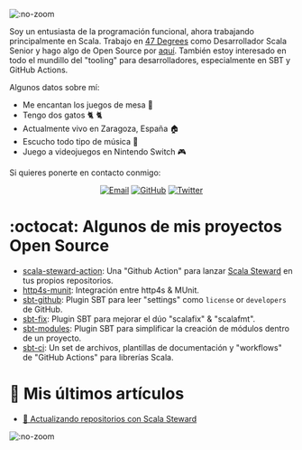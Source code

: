 ![](https://alejandrohdezma.com/_media/header_es.png ":no-zoom")

Soy un entusiasta de la programación funcional, ahora trabajando principalmente en Scala. Trabajo en [47 Degrees](https://www.47deg.com) como Desarrollador Scala Senior y hago algo de Open Source por [aquí](https://github.com/alejandrohdezma?tab=repositories). También estoy interesado en todo el mundillo del "tooling" para desarrolladores, especialmente en SBT y GitHub Actions.

Algunos datos sobre mí:

- Me encantan los juegos de mesa :game_die:
- Tengo dos gatos :cat2: :cat2:
- Actualmente vivo en Zaragoza, España :house:
- Escucho todo tipo de música :musical_note:
- Juego a videojuegos en Nintendo Switch :video_game:

Si quieres ponerte en contacto conmigo:

<p align="center">
    <a href="mailto:info@alejandrohdezma.com" target="_blank"><img src="https://img.icons8.com/doodle/50/000000/email.png" alt="Email"/></a>
	<a href="https://github.com/alejandrohdezma" target="_blank"><img src="https://img.icons8.com/doodle/50/000000/github.png" alt="GitHub"/></a>
	<a href="https://twitter.com/alejandrohdezma" target="_blank"><img src="https://img.icons8.com/doodle/50/000000/twitter.png" alt="Twitter"/></a>
</p>

# :octocat: Algunos de mis proyectos Open Source <!-- {docsify-ignore} -->

- [scala-steward-action](https://github.com/scala-steward-org/scala-steward-action): Una "Github Action" para lanzar [Scala Steward](https://github.com/scala-steward-org/scala-steward) en tus propios repositorios.
- [http4s-munit](https://github.com/alejandrohdezma/http4s-munit): Integración entre http4s & MUnit.
- [sbt-github](https://github.com/alejandrohdezma/sbt-github): Plugin SBT para leer "settings" como `license` or `developers` de GitHub.
- [sbt-fix](https://github.com/alejandrohdezma/sbt-fix): Plugin SBT para mejorar el dúo "scalafix" & "scalafmt".
- [sbt-modules](https://github.com/alejandrohdezma/sbt-modules): Plugin SBT para simplificar la creación de módulos dentro de un proyecto.
- [sbt-ci](https://github.com/alejandrohdezma/sbt-ci): Un set de archivos, plantillas de documentación y "workflows" de "GitHub Actions" para librerías Scala.

# :green_book: Mis últimos artículos <!-- {docsify-ignore} -->

- <a href="https://alejandrohdezma.com/#/es/blog/updating-multiple-repos-with-scala-steward" target="_self" rel="noopener">:robot: Actualizando repositorios con Scala Steward</a>

![](https://alejandrohdezma.com/_media/footer.png ":no-zoom")
